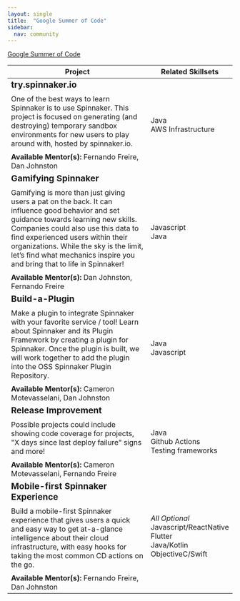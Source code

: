 ```yaml
---
layout: single
title:  "Google Summer of Code"
sidebar:
  nav: community
---
```


[Google Summer of Code](https://summerofcode.withgoogle.com/archive/2020/organizations/6695549513760768/) 

| Project                                                                                                                                                                                                                                                                                                                                          | Related Skillsets       |
|--------------------------------------------------------------------------------------------------------------------------------------------------------------------------------------------------------------------------------------------------------------------------------------------------------------------------------------------------|-------------------------|
| <span style="font-size: 1.2em; display: block; padding-bottom: 10px;font-weight: bold;">try.spinnaker.io</span>One of the best ways to learn Spinnaker is to use Spinnaker. This project is focused on generating  (and destroying) temporary sandbox environments for new users to play around with, hosted by spinnaker.io.<span style="display: block;padding-top: 10px;">**Available Mentor(s):** Fernando Freire, Dan Johnston</span> | Java<br />AWS Infrastructure |
| <span style="font-size: 1.2em; display: block; padding-bottom: 10px;font-weight: bold;">Gamifying Spinnaker</span>Gamifying is more than just giving users a pat on the back. It can influence good behavior and set guidance towards learning new skills. Companies could also use this data to find experienced users within their organizations. While the sky is the limit, let’s find what mechanics inspire you and bring that to life in Spinnaker!<span style="display: block;padding-top: 10px;">**Available Mentor(s):** Dan Johnston, Fernando Freire</span> | Javascript<br />Java |
| <span style="font-size: 1.2em; display: block; padding-bottom: 10px;font-weight: bold;">Build-a-Plugin</span>Make a plugin to integrate Spinnaker with your favorite service / tool! Learn about Spinnaker and its Plugin Framework by creating a plugin for Spinnaker. Once the plugin is built, we will work together to add the plugin into the OSS Spinnaker Plugin Repository.<span style="display: block;padding-top: 10px; ">**Available Mentor(s):** Cameron Motevasselani, Dan Johnston</span> | Java<br />Javascript |
| <span style="font-size: 1.2em; display: block; padding-bottom: 10px;font-weight: bold;">Release Improvement</span>Possible projects could include showing code coverage for projects, "X days since last deploy failure" signs and more!<span style="display: block;padding-top: 10px;">**Available Mentor(s):** Cameron Motevasselani, Fernando Freire</span> | Java<br />Github Actions<br />Testing frameworks |
| <span style="font-size: 1.2em; display: block; padding-bottom: 10px;font-weight: bold;">Mobile-first Spinnaker Experience</span>Build a mobile-first Spinnaker experience that gives users a quick and easy way to get at-a-glance intelligence about their cloud infrastructure, with easy hooks for taking the most common CD actions on the go.<span style="display: block;padding-top: 10px;">**Available Mentor(s):** Fernando Freire, Dan Johnston</span> | *All Optional*<br />Javascript/ReactNative<br />Flutter<br />Java/Kotlin<br />ObjectiveC/Swift |